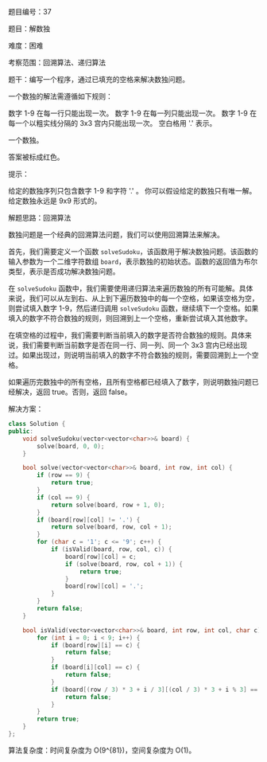 题目编号：37

题目：解数独

难度：困难

考察范围：回溯算法、递归算法

题干：编写一个程序，通过已填充的空格来解决数独问题。

一个数独的解法需遵循如下规则：

数字 1-9 在每一行只能出现一次。
数字 1-9 在每一列只能出现一次。
数字 1-9 在每一个以粗实线分隔的 3x3 宫内只能出现一次。
空白格用 '.' 表示。

一个数独。

答案被标成红色。

提示：

给定的数独序列只包含数字 1-9 和字符 '.' 。
你可以假设给定的数独只有唯一解。
给定数独永远是 9x9 形式的。

解题思路：回溯算法

数独问题是一个经典的回溯算法问题，我们可以使用回溯算法来解决。

首先，我们需要定义一个函数 `solveSudoku`，该函数用于解决数独问题。该函数的输入参数为一个二维字符数组 `board`，表示数独的初始状态。函数的返回值为布尔类型，表示是否成功解决数独问题。

在 `solveSudoku` 函数中，我们需要使用递归算法来遍历数独的所有可能解。具体来说，我们可以从左到右、从上到下遍历数独中的每一个空格，如果该空格为空，则尝试填入数字 1-9，然后递归调用 `solveSudoku` 函数，继续填下一个空格。如果填入的数字不符合数独的规则，则回溯到上一个空格，重新尝试填入其他数字。

在填空格的过程中，我们需要判断当前填入的数字是否符合数独的规则。具体来说，我们需要判断当前数字是否在同一行、同一列、同一个 3x3 宫内已经出现过。如果出现过，则说明当前填入的数字不符合数独的规则，需要回溯到上一个空格。

如果遍历完数独中的所有空格，且所有空格都已经填入了数字，则说明数独问题已经解决，返回 true。否则，返回 false。

解决方案：

```cpp
class Solution {
public:
    void solveSudoku(vector<vector<char>>& board) {
        solve(board, 0, 0);
    }

    bool solve(vector<vector<char>>& board, int row, int col) {
        if (row == 9) {
            return true;
        }
        if (col == 9) {
            return solve(board, row + 1, 0);
        }
        if (board[row][col] != '.') {
            return solve(board, row, col + 1);
        }
        for (char c = '1'; c <= '9'; c++) {
            if (isValid(board, row, col, c)) {
                board[row][col] = c;
                if (solve(board, row, col + 1)) {
                    return true;
                }
                board[row][col] = '.';
            }
        }
        return false;
    }

    bool isValid(vector<vector<char>>& board, int row, int col, char c) {
        for (int i = 0; i < 9; i++) {
            if (board[row][i] == c) {
                return false;
            }
            if (board[i][col] == c) {
                return false;
            }
            if (board[(row / 3) * 3 + i / 3][(col / 3) * 3 + i % 3] == c) {
                return false;
            }
        }
        return true;
    }
};
```

算法复杂度：时间复杂度为 O(9^{81})，空间复杂度为 O(1)。